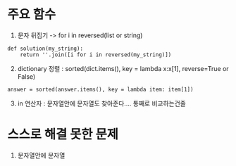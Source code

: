 # 주요 함수
1. 문자 뒤집기 -> for i in reversed(list or string)
~~~
def solution(my_string):
    return ''.join([i for i in reversed(my_string)])
~~~

2. dictionary 정렬 : sorted(dict.items(), key = lambda x:x[1], reverse=True or False)
~~~
answer = sorted(answer.items(), key = lambda item: item[1])
~~~

3. in 연산자 : 문자열안에 문자열도 찾아준다.... 통째로 비교하는건줄

# 스스로 해결 못한 문제
1. 문자열안에 문자열
